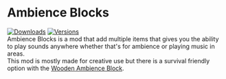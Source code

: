 # Ambience Blocks
[![Downloads](https://cf.way2muchnoise.eu/ambience-blocks.svg)](https://www.curseforge.com/minecraft/mc-mods/ambience-blocks)
[![Versions](https://cf.way2muchnoise.eu/versions/ambience-blocks.svg)](https://www.curseforge.com/minecraft/mc-mods/ambience-blocks)<br />
Ambience Blocks is a mod that add multiple items that gives you the ability to play sounds anywhere whether that's for ambience or playing music in areas.<br />
This mod is mostly made for creative use but there is a survival friendly option with the [Wooden Ambience Block](https://github.com/SekaiRed/AmbienceBlock/wiki/Wooden-Ambience-Block).